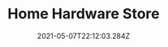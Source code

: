 ---
title: Home Hardware Store
date: "2021-05-07T22:12:03.284Z"
description: If I've built it, it's listed here   
mainTopic: false
published: true 
rank: "4"
type: "woodworking"
featured: ./imgs/featured.jpeg
---